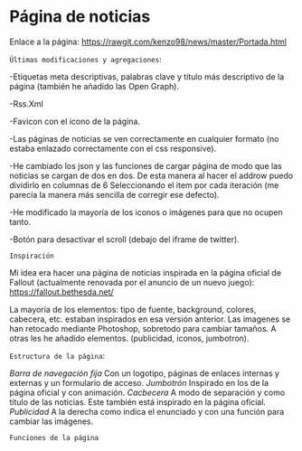 # Página de noticias

Enlace a la página: https://rawgit.com/kenzo98/news/master/Portada.html


```Últimas modificaciones y agregaciones```:

-Etiquetas meta descriptivas, palabras clave y título más descriptivo de la página (también he añadido las Open Graph).

-Rss.Xml 

-Favicon con el icono de la página.

-Las páginas de noticias se ven correctamente en cualquier formato (no estaba enlazado correctamente con el css responsive).

-He cambiado los json y las funciones  de cargar página de modo que las noticias se cargan de dos en dos. De esta manera al hacer el addrow puedo dividirlo en columnas de 6 Seleccionando el item por cada iteración 
(me parecía la manera más sencilla de corregir ese defecto).

-He modificado la mayoría de los iconos o imágenes para que no ocupen tanto. 

-Botón para desactivar el scroll (debajo del iframe de twitter).

```Inspiración```

Mi idea era hacer una página de noticias inspirada en la página oficial de Fallout (actualmente renovada por el anuncio de un nuevo juego):
https://fallout.bethesda.net/

La mayoría de los elementos: tipo de fuente, background, colores, cabecera, etc. estaban inspirados en esa versión anterior.
Las imagenes se han retocado mediante Photoshop, sobretodo para cambiar tamaños. A otras les he añadido elementos. (publicidad, iconos, jumbotron).

```Estructura de la página```: 

*Barra de navegación fija* 
Con un logotipo, páginas de enlaces internas y externas y un formulario de acceso.
*Jumbotrón*
Inspirado en los de la página oficial y con animación.
*Cacbecera*
A modo de separación y como título de las noticias. Este también está inspirado en la página oficial.
*Publicidad*
A la derecha como indica el enunciado y con una función para cambiar las imágenes.

```Funciones de la página```
